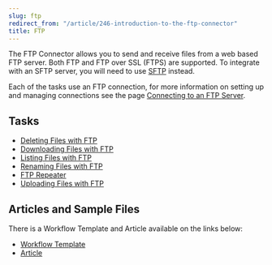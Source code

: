 ```yaml
---
slug: ftp
redirect_from: "/article/246-introduction-to-the-ftp-connector"
title: FTP
---
```

The FTP Connector allows you to send and receive files from a web based FTP server. Both FTP and FTP over SSL (FTPS) are supported. To integrate with an SFTP server, you will need to use [SFTP](sftp) instead.

Each of the tasks use an FTP connection, for more information on setting up and managing connections see the page [Connecting to an FTP Server](connecting-to-an-ftp-server).

## Tasks
 * [Deleting Files with FTP](deleting-files-with-ftp)
 * [Downloading Files with FTP](downloading-files-with-ftp)
 * [Listing Files with FTP](listing-files-with-ftp)
 * [Renaming Files with FTP](renaming-files-with-ftp)
 * [FTP Repeater](ftp-repeater)
 * [Uploading Files with FTP](uploading-files-with-ftp)

## Articles and Sample Files
There is a Workflow Template and Article available on the links below:
 * [Workflow Template](https://github.com/zynksoftware/samples/tree/master/Workflow%20Samples)
 * [Article](464-ftp-to-sage-50-integration)
